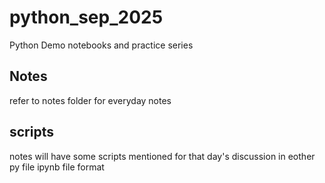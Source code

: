 # python_sep_2025
Python Demo notebooks and practice series

## Notes 
refer to notes folder for everyday notes 

## scripts 
notes will have some scripts mentioned for that day's discussion in eother py file ipynb file format

